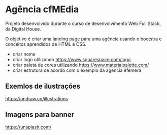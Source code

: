 # Agência cfMEdia

Projeto desenvolvido durante o curso de desenvolvimento Web Full Stack, da Digital House. 

O objetivo é criar uma landing page para uma agência usando o bootstra e conceitos aprendidos de HTML e CSS. 

- criar nome
- criar logo utilizando https://www.squarespace.com/logo
- criar paleta de cores utilizando https://www.materialpalette.com/
- criar estrutura de acordo com o exemplo da agencia efemera


## Exemlos de ilustrações

https://undraw.co/illustrations


## Imagens para banner

https://unsplash.com/


